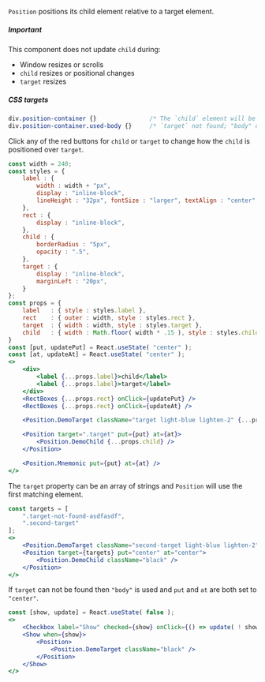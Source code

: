 `Position` positions its child element relative to a target element.

##### Important
This component does not update `child` during:  
* Window resizes or scrolls
* `child` resizes or positional changes
* `target` resizes

##### CSS targets
```css 
div.position-container {}               /* The `child` element will be wrapped in this div. */
div.position-container.used-body {}     /* `target` not found; "body" used instead. */
```

Click any of the red buttons for `child` or `target` to change how the `child` is positioned over `target`.
```jsx
const width = 240;
const styles = { 
    label : {
        width : width + "px", 
        display : "inline-block", 
        lineHeight : "32px", fontSize : "larger", textAlign : "center",
    },
    rect : {
        display : "inline-block",
    },
    child : {
        borderRadius : "5px",
        opacity : ".5",
    },
    target : {
        display : "inline-block",
        marginLeft : "20px",
    }
};
const props = {
    label   : { style : styles.label },
    rect    : { outer : width, style : styles.rect },
    target  : { width : width, style : styles.target },
    child   : { width : Math.floor( width * .15 ), style : styles.child, className : "black", },
}
const [put, updatePut] = React.useState( "center" );
const [at, updateAt] = React.useState( "center" );
<>
    <div>
        <label {...props.label}>child</label>
        <label {...props.label}>target</label>
    </div>
    <RectBoxes {...props.rect} onClick={updatePut} />
    <RectBoxes {...props.rect} onClick={updateAt} />

    <Position.DemoTarget className="target light-blue lighten-2" {...props.target} />

    <Position target=".target" put={put} at={at}>
        <Position.DemoChild {...props.child} />
    </Position>

    <Position.Mnemonic put={put} at={at} />
</>
```

The `target` property can be an array of strings and `Position` will use the first matching element.
```jsx
const targets = [
    ".target-not-found-asdfasdf",
    ".second-target"
];
<>
    <Position.DemoTarget className="second-target light-blue lighten-2" />
    <Position target={targets} put="center" at="center">
        <Position.DemoChild className="black" />
    </Position>
</>
```

If `target` can not be found then `"body"` is used and `put` and `at` are both set to `"center"`.
```jsx
const [show, update] = React.useState( false );
<>
    <Checkbox label="Show" checked={show} onClick={() => update( ! show )} />
    <Show when={show}>
        <Position>
            <Position.DemoTarget className="black" />
        </Position>
    </Show>
</>
```